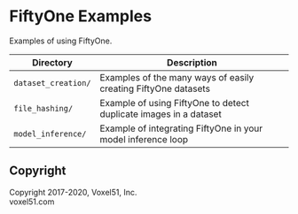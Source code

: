 # FiftyOne Examples

Examples of using FiftyOne.

| Directory           | Description |
| ------------------- | ----------- |
| `dataset_creation/` | Examples of the many ways of easily creating FiftyOne datasets |
| `file_hashing/`     | Example of using FiftyOne to detect duplicate images in a dataset |
| `model_inference/`  | Example of integrating FiftyOne in your model inference loop |


## Copyright

Copyright 2017-2020, Voxel51, Inc.<br>
voxel51.com
